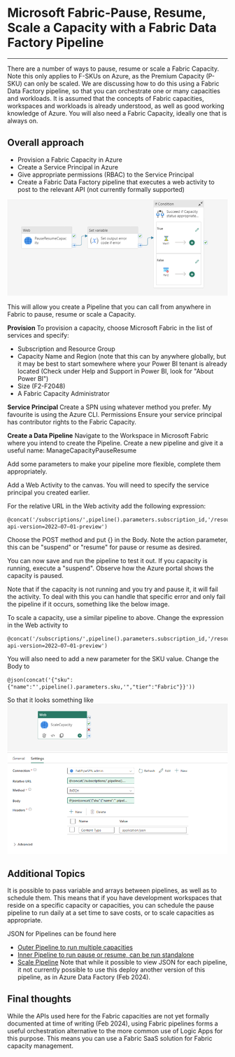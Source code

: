 # Microsoft Fabric-Pause, Resume, Scale a Capacity with a Fabric Data Factory Pipeline

---


There are a number of ways to pause, resume or scale a Fabric Capacity. Note this only applies to F-SKUs on Azure, as the Premium Capacity (P-SKU) can only be scaled.
We are discussing how to do this using a Fabric Data Factory pipeline, so that you can orchestrate one or many capacities and workloads.
It is assumed that the concepts of Fabric capacities, workspaces and workloads is already understood, as well as good working knowledge of Azure. You will also need a Fabric Capacity, ideally one that is always on.

## Overall approach
- Provision a Fabric Capacity in Azure 
- Create a Service Principal in Azure
- Give appropriate permissions (RBAC) to the Service Principal
- Create a Fabric Data Factory pipeline that executes a web activity to post to the relevant API (not currently formally supported)

![Pause or Resume Pipeline with error handling](./images/More%20Complex%20Pipeline.png)

This will allow you create a Pipeline that you can call from anywhere in Fabric to pause, resume or scale a Capacity.

**Provision**
To provision a capacity, choose Microsoft Fabric in the list of services and specify:
- Subscription and Resource Group
- Capacity Name and Region (note that this can by anywhere globally, but it may be best to start somewhere where your Power BI tenant is already located (Check under Help and Support in Power BI, look for "About Power BI")
- Size (F2-F2048)
- A Fabric Capacity Administrator 

**Service Principal**
Create a SPN using whatever method you prefer. My favourite is using the Azure CLI.
Permissions
Ensure your service principal has contributor rights to the Fabric Capacity.

**Create a Data Pipeline**
Navigate to the Workspace in Microsoft Fabric where you intend to create the Pipeline. Create a new pipeline and give it a useful name: ManageCapacityPauseResume

Add some parameters to make your pipeline more flexible, complete them appropriately.

Add a Web Activity to the canvas. You will need to specify the service principal you created earlier.

For the relative URL in the Web activity add the following expression:
```
@concat('/subscriptions/',pipeline().parameters.subscription_id,'/resourceGroups/',pipeline().parameters.resourcegroup,'/providers/Microsoft.Fabric/capacities/',pipeline().parameters.capacities,'/',pipeline().parameters.action,'?api-version=2022–07–01-preview')
```

Choose the POST method and put {} in the Body.
Note the action parameter, this can be "suspend" or "resume" for pause or resume as desired.

You can now save and run the pipeline to test it out. If you capacity is running, execute a "suspend". Observe how the Azure portal shows the capacity is paused.

Note that if the capacity is not running and you try and pause it, it will fail the activity. To deal with this you can handle that specific error and only fail the pipeline if it occurs, something like the below image. 

To scale a capacity, use a similar pipeline to above. 
Change the expression in the Web activity to
```
@concat('/subscriptions/',pipeline().parameters.subscription_id,'/resourceGroups/',pipeline().parameters.resourcegroup,'/providers/Microsoft.Fabric/capacities/',pipeline().parameters.capacities,'?api-version=2022–07–01-preview')
```

You will also need to add a new parameter for the SKU value.
Change the Body to
```
@json(concat('{"sku":{"name":"',pipeline().parameters.sku,'","tier":"Fabric"}}'))
```
So that it looks something like ![](./images/Scale%20capacity.png)

## Additional Topics
It is possible to pass variable and arrays between pipelines, as well as to schedule them. This means that if you have development workspaces that reside on a specific capacity or capacities, you can schedule the pause pipeline to run daily at a set time to save costs, or to scale capacities as appropriate.

JSON for Pipelines can be found here
- [Outer Pipeline to run multiple capacities](./pipelines/ManageCapacity_Resume.json)
- [Inner Pipeline to run pause or resume, can be run standalone](./pipelines/ManageCapacityPauseResume.json)
- [Scale Pipeline](./pipelines/ScaleCapacity.json)
Note that while it possible to view JSON for each pipeline, it not currently possible to use this deploy another version of this pipeline, as in Azure Data Factory (Feb 2024).

## Final thoughts
While the APIs used here for the Fabric capacities are not yet formally documented at time of writing (Feb 2024), using Fabric pipelines forms a useful orchestration alternative to the more common use of Logic Apps for this purpose. This means you can use a Fabric SaaS solution for Fabric capacity management.
